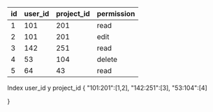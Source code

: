 
| id  | user_id | project_id | permission |
| --- | ------- | ---------- | ---------- |
| 1   | 101     | 201        | read       |
| 2   | 101     | 201        | edit       |
| 3   | 142     | 251        | read       |
| 4   | 53      | 104        | delete     |
| 5   | 64      | 43         | read       |
Index user_id y project_id
{
"101:201":[1,2],
"142:251":[3],
"53:104":[4]

}